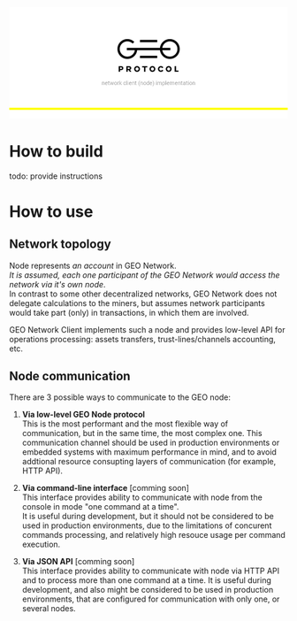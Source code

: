 ![Logo](https://github.com/GEO-Protocol/Press-Kit/blob/master/client/repo-header.png)

# How to build
todo: provide instructions

# How to use
## Network topology
Node represents _an account_ in GEO Network. <br/>
_It is assumed, each one participant of the GEO Network would access the network via it's own node_. <br/>
In contrast to some other decentralized networks, GEO Network does not delegate calculations to the miners, 
but assumes network participants would take part (only) in transactions, in which them are involved.

GEO Network Client implements such a node and provides low-level API 
for operations processing: assets transfers, trust-lines/channels accounting, etc.

## Node communication
There are 3 possible ways to communicate to the GEO node:
1. **Via low-level GEO Node protocol** <br/>
This is the most performant and the most flexible way of communication, but in the same time, the most complex one.
This communication channel should be used in production environments or embedded systems 
with maximum performance in mind, and to avoid addtional resource consupting layers of communication (for example, HTTP API).

1. **Via command-line interface** [comming soon] <br/> 
This interface provides ability to communicate with node from the console in mode "one command at a time". </br>
It is useful during development, but it should not be considered to be used in production environments, 
due to the limitations of concurent commands processing, and relatively high resouce usage per command execution.

1. **Via JSON API** [comming soon] <br/>
This interface provides ability to communicate with node via HTTP API and to process more than one command at a time. 
It is useful during development, and also might be considered to be used in production environments, 
that are configured for communication with only one, or several nodes.
